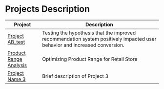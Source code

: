 # Projects Description

| Project | Description |
| ------- | ----------- |
| [Project AB_test](https://github.com/MishaRimer/AB_test/blob/main/Project_AB_test.ipynb) | Testing the hypothesis that the improved recommendation system positively impacted user behavior and increased conversion. |
| [Product Range Analysis](https://github.com/MishaRimer/Product_Range_Analysis/blob/main/Project_Product_Range.ipynb) | Optimizing Product Range for Retail Store |
| [Project Name 3](Project-URL-3) | Brief description of Project 3 |
